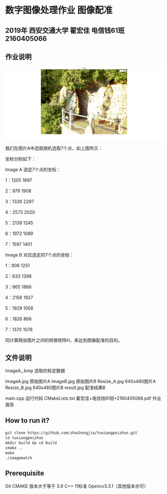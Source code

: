 # 数字图像处理作业    图像配准
## 2019年 西安交通大学 翟宏佳 电信钱61班  2160405066
## 作业说明

![imageA_](./imageA_.bmp)

我们在图片A中选取随机选取7个点，如上图所示：

坐标分别如下：

Image A 选定7个点的坐标：

1：1205 1697

2：979 1908

3：1326 2297

4：2573 2020

5：2139 1245

6：1972 1089

7：1597 1401

Image B 对应选定的7个点的坐标：

1：906 1251

2：633 1398

3：865 1866

4：2156 1927

5：1929 1056

6：1826 866

7：1370 1076

同计算两张图片之间的转换矩阵H，来达到图像配准的目的。

## 文件说明
imageA_.bmp   选取的标定数据

ImageA.jpg   原始图片A
ImageB.jpg   原始图片B
Resize_A.jpg   640x480图片A
Resize_B.jpg   640x480图片B
result.jpg    配准结果B

main.cpp   运行代码
CMakeLists.txt 
翟宏佳+电信钱61班+2160405066.pdf  作业报告

## How to run it?

```shell
git clone https://github.com/zhaihongjia/tuxiangpeizhun.git
cd tuxiangpeizhun
mkdir build && cd build
cmake ..
make 
./imagematch
```


## Prerequisite
Git
CMAKE 版本大于等于 3.9
C++ 11标准
Opencv3.3.1（其他版本亦可）
